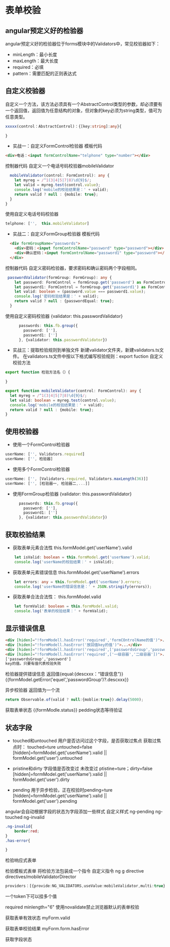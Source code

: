 # 表单校验

## angular预定义好的检验器
angular预定义好的检验器位于forms模块中的Validators中，常见校验器如下：
- minLength：最小长度
- maxLength：最大长度
- required：必填
- pattern：需要匹配的正则表达式

## 自定义校验器
自定义一个方法，该方法必须具有一个AbstractControl类型的参数，却必须要有一个返回值，返回值为任意结构的对象，但对象的key必须为string类型，值可为任意类型。
```typeScript
xxxxx(control：AbstractControl)：{[key:string]:any}{
    
}
```
-  实战一：自定义FormControl检验器
模板代码
```html
<div>电话：<input formControlName="telphone" type="number"></div>
```
控制器代码
自定义一个电话号码校验器mobileValidator
```typeScript
  mobileValidator(control: FormControl): any {
    let myreg = /^1(3|4|5|7|8)\d{9}$/;
    let valid = myreg.test(control.value);
    console.log('mobile的校验结果是：' + valid);
    return valid ? null : {mobile: true};
  }
}
```
使用自定义电话号码校验器
```typeScript
telphone: ['',  this.mobileValidator]
```

- 实战二：自定义FormGroup检验器
模板代码
```html
  <div formGroupName="passwords">
    <div>密码：<input formControlName="password" type="password"></div>
    <div>确认密码：<input formControlName="password1" type="password"></div>
  </div>
```
控制器代码
自定义密码检验器，要求密码和确认密码两个字段相同。
```typeScript
 passwordValidator(formGroup: FormGroup): any {
    let password: FormControl = formGroup.get('password') as FormControl;
    let password1: FormControl = formGroup.get('password1') as FormControl;
    let valid: boolean = (password.value === password1.value);
    console.log('密码校验结果是：' + valid);
    return valid ? null : {passwordEqual: true};
  }
```

使用自定义密码校验器
{validator: this.passwordValidator}
```typeScript
      passwords: this.fb.group({
        password: [''],
        password1: ['']
      }, {validator: this.passwordValidator})
```


- 实战三：提取检验规则到单独文件
新建validator文件夹，新建validators.ts文件。
在validators.ts文件中按以下格式编写校验规则：export fuction 自定义校验方法
```typescript
export function 检验方法名（）{
    
} 
```
```typeScript
export function mobileValidator(control: FormControl): any {
  let myreg = /^1(3|4|5|7|8)\d{9}$/;
  let valid: boolean = myreg.test(control.value);
  console.log('mobile的校验结果是：' + valid);
  return valid ? null : {mobile: true};
}
```

## 使用校验器
- 使用一个FormControl检验器
```typescript
userName: ['', Validators.required]
userName: ['', 检验器]
```

- 使用多个FormControl检验器
```typescript
userName: ['', [Validators.required, Validators.maxLength(36)]]
userName: ['', [检验器一, 检验器二,...]]
```

- 使用FormGroup检验器
{validator: this.passwordValidator}
```typeScript
      passwords: this.fb.group({
        password: [''],
        password1: ['']
      }, {validator: this.passwordValidator})
```

## 获取校验结果
- 获取表单元素合法性
this.formModel.get('userName').valid
```typeScript
    let isValid: boolean = this.formModel.get('userName').valid;
    console.log('userName的校验结果：' + isValid);
```

- 获取表单元素错误信息
this.formModel.get('userName').errors
```typeScript
    let errors: any = this.formModel.get('userName').errors;
    console.log('userName的错误信息是：' + JSON.stringify(errors));
```

- 获取表单合法合法性：
this.formModel.valid
```typeScript
    let formValid: boolean = this.formModel.valid;
    console.log('表单的校验结果：' + formValid);
```

## 显示错误信息
```html
<div [hiden]="!formModell.hasError('required','formCOntrolName的值')">...</div>
<div [hiden]="!formModell.hasError('放回值key的值')">...</div>
<div [hiden]="!formModell.hasError('required',['passwordsGroup','password'])">...</div>
<div [hiden]="!formModell.hasError('required',['一级容器','二级容器'])">...</div>
['passwordsGroup','password']
key的值。只要有值代表校验失败
```

检验器提供错误信息
返回值{equal:{descxxx：“错误信息”}}
{{formModel.getError('equel','passwordGroup')?.descxxx}}

异步校验器
返回值为一个流

```typeScript
return Observable.of(valid ? null:{moblie:true}).delay(5000);

```

获取表单状态
{{formModle.status}}
pedding状态等待验证


## 状态字段
- touched和untouched
用户是否访问过这个字段，是否获取过焦点
获取过焦点时： touched=ture untouched=false
[hidden]=formModel.get('userName').valid || formModel.get('user').untouched

- pristine和dirty
字段值是否改变过
未改变过 ptistine=ture；dirty=false
[hidden]=formModel.get('userName').valid || formModel.get('user').dirty

- pending
用于异步检验，正在校验时pending=ture
[hidden]=formModel.get('userName').valid || formModel.get('user').pending

angular会自动根据字段的状态为字段添加一些样式
自定义样式
ng-pending
ng-touched
ng-invalid

```css
.ng-invalid{
    border:red;
}
.has-error{
    
}
```

检验响应式表单

检验模板式表单
将检验方法包装成一个指令
自定义指令
ng g directive directives/mobileValidatorDirector

```typeScript
providers：[{provide:NG_VALIDATORS,useValue:mobileValidator,multi:true}]
```
一个token下可以挂多个值


required
minlength="6"
使用novalidate禁止浏览器默认的表单校验

获取表单有效状态
myForm.valid

获取表单校验结果
myForm.form.hasError

获取字段状态










